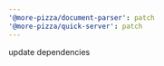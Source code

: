 ```yaml
---
'@more-pizza/document-parser': patch
'@more-pizza/quick-server': patch
---
```


update dependencies
